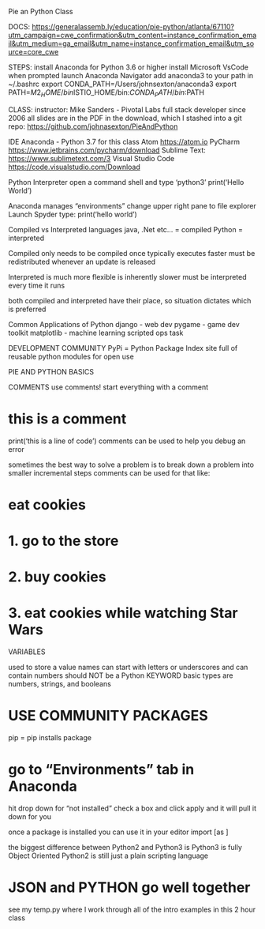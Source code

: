 Pie an Python Class

DOCS: 
https://generalassemb.ly/education/pie-python/atlanta/67110?utm_campaign=cwe_confirmation&utm_content=instance_confirmation_email&utm_medium=ga_email&utm_name=instance_confirmation_email&utm_source=core_cwe

STEPS:
install Anaconda for Python 3.6 or higher
install Microsoft VsCode when prompted
launch Anaconda Navigator
add anaconda3 to your path in ~/.bashrc
export CONDA_PATH=/Users/johnsexton/anaconda3
export PATH=$M2_HOME/bin$ISTIO_HOME/bin:$CONDA_PATH/bin:$PATH

CLASS:
instructor: Mike Sanders - Pivotal Labs
full stack developer since 2006
all slides are in the PDF in the download, which I stashed into a git repo:
https://github.com/johnasexton/PieAndPython

IDE
Anaconda - Python 3.7 for this class
Atom https://atom.io 
PyCharm https://www.jetbrains.com/pycharm/download 
Sublime Text: https://www.sublimetext.com/3 
Visual Studio Code https://code.visualstudio.com/Download 

Python Interpreter
open a command shell and type ‘python3’
print(‘Hello World’)

Anaconda manages “environments” 
change upper right pane to file explorer
Launch Spyder
type:
print(‘hello world’)
<save>
<hit play button> 

Compiled vs Interpreted languages
java, .Net etc… = compiled
Python = interpreted 

Compiled
only needs to be compiled once
typically executes faster
must be redistributed whenever an update is released

Interpreted
is much more flexible
is inherently slower
must be interpreted every time it runs

both compiled and interpreted have their place, so situation dictates which is preferred

Common Applications of Python
django - web dev 
pygame - game dev toolkit
matplotlib - machine learning
scripted ops task

DEVELOPMENT COMMUNITY
PyPi = Python Package Index
site full of reusable python modules for open use

PIE AND PYTHON BASICS

COMMENTS
use comments! start everything with a comment
# this is a comment
print(‘this is a line of code’) 
comments can be used to help you debug an error

sometimes the best way to solve a problem is to break down a problem into smaller incremental steps
comments can be used for that like: 

# eat cookies 

# 1. go to the store

# 2. buy cookies

# 3. eat cookies while watching Star Wars 

VARIABLES 

used to store a value
names can start with letters or underscores and can contain numbers 
should NOT be a Python KEYWORD 
basic types are numbers, strings, and booleans 

# USE COMMUNITY PACKAGES
pip = pip installs package
# go to “Environments” tab in Anaconda
hit drop down for “not installed” 
check a box and click apply and it will pull it down for you

once a package is installed you can use it in your editor
import <package> [as <alias>]

the biggest difference between Python2 and Python3 is Python3 is fully Object Oriented
Python2 is still just a plain scripting language

# JSON and PYTHON go well together 
see my temp.py where I work through all of the intro examples in this 2 hour class



